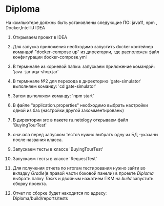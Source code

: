
# Diploma
На компьютере должны быть установлены следующие ПО:
java11, npm , Docker,IntelliJ IDEA
1. Открываем проект в  IDEA  
2. Для запуска приложения необходимо запустить docker контейнер командой
 "docker-compose up" из директории, где расположен файл конфигурации docker-compose.yml

3. В терминале из корневой папки:
запускаем приложение командой:
 'java -jar aqa-shop.jar'    
4. В терминале №2 для перехода в директорию 'gate-simulator'
выполняем команду: 
'cd gate-simulator'    
5. Затем выполняем команду:
 'npm start' 
6. В файле "application.properties" необходимо выбрать настройки одной из баз (настройки другой закомментированы)
7. В директории src в пакете  ru.netology открываем файл 'BuyingTourTest' 
8. сначала перед запуском тестов нужно выбрать одну из БД -указаны после названия класса.
9. Запускаем тесты в классе 'BuyingTourTest'
10. Запускаем тесты в классе 'RequestTest'
11. Для получения отчета по итогам тестирования нужно зайти во вкладку _Gradle_(в правой части боковой панели)
 в проекте _Diploma_ выбрать папку _Tasks_ и двойным нажатием ПКМ на _build_ запустить сборку проекта.
12. Отчет по сборке будет находится по адресу: Diploma/build/reports/tests